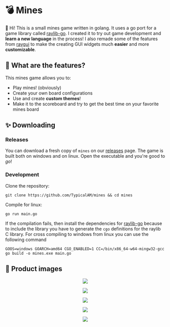 # 💣 Mines

👋 Hi! This is a small mines game written in golang. It uses a go port for a game library called [raylib-go](https://github.com/gen2brain/raylib-go). I created it to try out game development and **learn a new language** in the process! I also remade some of the features from [raygui](https://github.com/raysan5/raygui) to make the creating GUI widgets much **easier** and more **customizable**.

## 🧐 What are the features?

This mines game allows you to:

- Play mines! (obviously)
- Create your own board configurations
- Use and create **custom themes**!
- Make it to the scoreboard and try to get the best time on your favorite mines board

## ✨ Downloading

### Releases

You can download a fresh copy of `mines` on our [releases](https://github.com/TypicalAM/mines/releases) page. The game is built both on windows and on linux. Open the executable and you're good to *go*!

### Development

Clone the repository:

```
git clone https://github.com/TypicalAM/mines && cd mines
```

Compile for linux:

```
go run main.go
```

If the compilation fails, then install the dependencies for [raylib-go](https://github.com/gen2brain/raylib-go) because to include the library you have to generate the `cgo` definitions for the raylib C library. For cross compiling to windows from linux you can use the following command

```
GOOS=windows GOARCH=amd64 CGO_ENABLED=1 CC=/bin/x86_64-w64-mingw32-gcc go build -o mines.exe main.go
```

## 📸 Product images

<p align="center">
    <img src="assets/title.png" />
</p>
<p align="center">
    <img src="assets/gameplay.png" />
</p>
<p align="center">
    <img src="assets/options.png" />
</p>
<p align="center">
    <img src="assets/lost.png" />
</p>
<p align="center">
    <img src="assets/leaderboards.png" />
</p>
